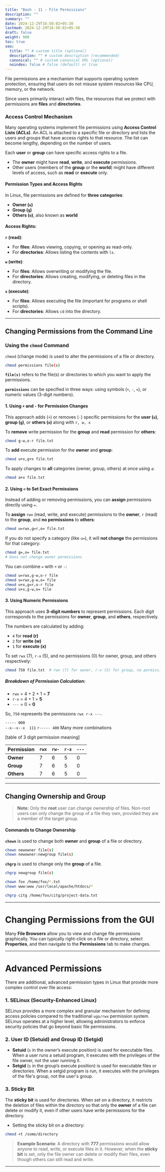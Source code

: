 ```yaml
---
title: "Bash - 11 - File Permissions"
description: ""
summary: ""
date: 2024-12-29T16:50:02+05:30
lastmod: 2024-12-29T16:50:02+05:30
draft: false
weight: 980
toc: true
seo:
  title: "" # custom title (optional)
  description: "" # custom description (recommended)
  canonical: "" # custom canonical URL (optional)
  noindex: false # false (default) or true
---
```





File permissions are a mechanism that supports operating system protection, ensuring that users do not misuse system resources like CPU, memory, or the network. 

Since users primarily interact with files, the resources that we protect with permissions are **files** and **directories**.

### **Access Control Mechanism**

Many operating systems implement file permissions using **Access Control Lists (ACLs)**. An ACL is attached to a specific file or directory and lists the users and groups that have access rights to that resource. The list can become lengthy, depending on the number of users.

Each **user** or **group** can have specific access rights to a file.
- The **owner** might have **read**, **write**, and **execute** permissions.
- Other users (members of the **group** or the **world**) might have different levels of access, such as **read** or **execute** only.

#### **Permission Types and Access Rights**

In Linux, file permissions are defined for **three categories**:
- **Owner (`u`)**
- **Group (`g`)**
- **Others (`o`)**, also known as **world**

#### **Access Rights**:

**`r` (read)**:
- For **files**: Allows viewing, copying, or opening as read-only.
- For **directories**: Allows listing the contents with `ls`.

**`w` (write)**:
- For **files**: Allows overwriting or modifying the file.
- For **directories**: Allows creating, modifying, or deleting files in the directory.

**`x` (execute)**:
- For **files**: Allows executing the file (important for programs or shell scripts).
- For **directories**: Allows `cd` into the directory.

---

## **Changing Permissions from the Command Line**


### **Using the `chmod` Command**

`chmod` (change mode) is used to alter the permissions of a file or directory.

```bash
chmod permissions file(s)
```
**`file(s)`** refers to the file(s) or directories to which you want to apply the permissions.

**`permissions`** can be specified in three ways: 
using symbols (`+`, `-`, `=`), or numeric values (3-digit numbers).


#### **1. Using `+` and `-` for Permission Changes**
This approach adds (`+`) or removes (`-`) specific permissions for the **user (`u`)**, **group (`g`)**, or **others (`o`)** along with `r, w, x`

To **remove** write permission for the **group** and **read** permission for **others**:
```bash
chmod g-w,o-r file.txt
```

To **add** execute permission for the **owner** and **group**:
```bash
chmod u+x,g+x file.txt
```

To apply changes to **all** categories (owner, group, others) at once using `a`:
```bash
chmod a+x file.txt
```


#### **2. Using `=` to Set Exact Permissions**

Instead of adding or removing permissions, you can **assign** permissions directly using `=`.

To **assign** `rwx` (read, write, and execute) permissions to the **owner**, `r` (read) to the **group**, and **no permissions** to **others**:
```bash
chmod u=rwx,g=r,o= file.txt
```

If you do not specify a category (like `u=`), it will **not change** the permissions for that category:
```bash
chmod g=,o= file.txt  
# Does not change owner permissions
```

You can combine `=` with `+` or `-`:
```bash
chmod u=rwx,g-w,o-r file
chmod u=rwx,g-w,o= file
chmod u+x,g=r,o-r file
chmod u+x,g-w,o= file
```

#### **3. Using Numeric Permissions**

This approach uses **3-digit numbers** to represent permissions. Each digit corresponds to the permissions for **owner**, **group**, and **others**, respectively.

The numbers are calculated by adding:
- `4` for **read (r)**
- `2` for **write (w)**
- `1` for **execute (x)**

To set `rwx` (7), `r-x` (5), and no permissions (0) for owner, group, and others respectively:
```bash
chmod 750 file.txt  # rwx (7) for owner, r-x (5) for group, no permissions (0) for others
```

##### Breakdown of Permission Calculation:
- `rwx` = 4 + 2 + 1 = **7**
- `r-x` = 4 + 1 = **5**
- `---` = 0 = **0**

So, `750` represents the permissions `rwx r-x ---`.

`----- 000`    
`--x--x--x  111`
`r----- 400` Many more combinations

[table of 3 digit permission meaning]


| Permission | `rwx` | `rw-` | `r-x` | `---` |
| ---------- | ----- | ----- | ----- | ----- |
| **Owner**  | 7     | 6     | 5     | 0     |
| **Group**  | 7     | 6     | 5     | 0     |
| **Others** | 7     | 6     | 5     | 0     |


---


## **Changing Ownership and Group**


> **Note:** Only the **root** user can change ownership of files. Non-root users can only change the group of a file they own, provided they are a member of the target group.

#### **Commands to Change Ownership**

**`chown`** is used to change both **owner** and **group** of a file or directory.
```bash
chown newowner file(s)
chown newowner:newgroup file(s)
```

**`chgrp`** is used to change only the **group** of a file.
```bash
chgrp newgroup file(s)
```

```bash
chown fox /home/fox/*.txt
chown www:www /usr/local/apache/htdocs/*

chgrp citg /home/fox/citg/project-data.txt
```

---

# **Changing Permissions from the GUI**

Many **File Browsers** allow you to view and change file permissions graphically. You can typically right-click on a file or directory, select **Properties**, and then navigate to the **Permissions** tab to make changes.

---

# **Advanced Permissions**

There are additional, advanced permission types in Linux that provide more complex control over file access:

### **1. SELinux (Security-Enhanced Linux)**

SELinux provides a more complex and granular mechanism for defining access policies compared to the traditional `ugo/rwx` permission system. SELinux operates at a higher level, allowing administrators to enforce security policies that go beyond basic file permissions.

### **2. User ID (Setuid) and Group ID (Setgid)**

- **Setuid** (`s` in the owner’s execute position) is used for executable files. When a user runs a setuid program, it executes with the privileges of the file owner, not the user running it.
- **Setgid** (`s` in the group’s execute position) is used for executable files or directories. When a setgid program is run, it executes with the privileges of the file's group, not the user's group.

### **3. Sticky Bit**

The **sticky bit** is used for directories. When set on a directory, it restricts the deletion of files within the directory so that only the **owner** of a file can delete or modify it, even if other users have write permissions for the directory.

- Setting the sticky bit on a directory:
```bash
chmod +t /some/directory
```


> **Example Scenario**: A directory with **777** permissions would allow anyone to read, write, or execute files in it. However, when the **sticky bit** is set, only the file owner can delete or modify their files, even though others can still read and write.

---

